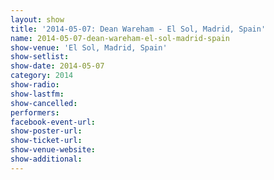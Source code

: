 ```yaml
---
layout: show
title: '2014-05-07: Dean Wareham - El Sol, Madrid, Spain'
name: 2014-05-07-dean-wareham-el-sol-madrid-spain
show-venue: 'El Sol, Madrid, Spain'
show-setlist: 
show-date: 2014-05-07
category: 2014
show-radio: 
show-lastfm: 
show-cancelled: 
performers: 
facebook-event-url: 
show-poster-url: 
show-ticket-url: 
show-venue-website: 
show-additional: 
---
```


